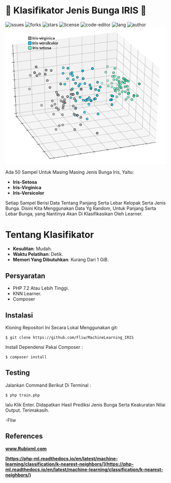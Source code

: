 # :fallen_leaf: Klasifikator Jenis Bunga IRIS :fallen_leaf:
![issues](https://img.shields.io/github/issues/Fliw/MachineLearning_IRIS)
![forks](https://img.shields.io/github/forks/Fliw/MachineLearning_IRIS)
![stars](https://img.shields.io/github/stars/Fliw/MachineLearning_IRIS)
![license](https://img.shields.io/github/license/Fliw/MachineLearning_IRIS?label=License)
![code-editor](https://img.shields.io/badge/Code%20editor-VSCode-blue?logo=visual-studio-code)
![lang](https://img.shields.io/badge/Lang-PHP-blue?logo=php)
![author](https://img.shields.io/badge/Author-Fliw-red)
![Jenis Bunga Iris](https://raw.githubusercontent.com/RubixML/Iris/master/docs/images/iris-dataset-3d-plot.png)

Ada 50 Sampel Untuk Masing Masing Jenis Bunga Iris, Yaitu:

 - **Iris-Setosa**
 - **Iris-Virginica**
 - **Iris-Versicolor**
 
Setiap Sampel Berisi Data Tentang Panjang Serta Lebar Kelopak Serta Jenis Bunga.
Disini Kita Menggunakan Data Yg Random, Untuk Panjang Serta Lebar Bunga, yang Nantinya Akan Di Klasifikasikan Oleh Learner.

# Tentang Klasifikator

 - **Kesulitan**: Mudah.
 - **Waktu Pelatihan**: Detik.
 - **Memori Yang Dibutuhkan**: Kurang Dari 1 GiB.
 

## Persyaratan

 - PHP 7.2 Atau Lebih Tinggi.
 - KNN Learner.
 - Composer

## Instalasi
Kloning Repositori Ini Secara Lokal Menggunakan git:

    $ git clone https://github.com/Fliw/MachineLearning_IRIS
Install Dependensi Pakai Composer :

    $ composer install

## Testing

Jalankan Command Berikut Di Terminal :

    $ php train.php
lalu Klik Enter.
Didapatkan Hasil Prediksi Jenis Bunga Serta Keakuratan Nilai Output.
Terimakasih.

-Fliw 

## References 

**www.Rubixml.com**

**[https://php-ml.readthedocs.io/en/latest/machine-learning/classification/k-nearest-neighbors/](https://php-ml.readthedocs.io/en/latest/machine-learning/classification/k-nearest-neighbors/)**

